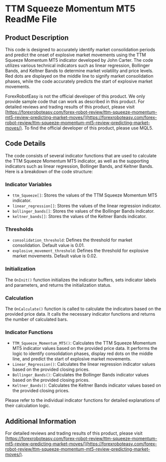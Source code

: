 # TTM Squeeze Momentum MT5 ReadMe File

## Product Description
This code is designed to accurately identify market consolidation periods and predict the onset of explosive market movements using the TTM Squeeze Momentum MT5 indicator developed by John Carter. The code utilizes various technical indicators such as linear regression, Bollinger Bands, and Keltner Bands to determine market volatility and price levels. Red dots are displayed on the middle line to signify market consolidation phases, while the code accurately predicts the start of explosive market movements.

ForexRobotEasy is not the official developer of this product. We only provide sample code that can work as described in this product. For detailed reviews and trading results of this product, please visit [https://forexroboteasy.com/forex-robot-review/ttm-squeeze-momentum-mt5-review-predicting-market-moves/](https://forexroboteasy.com/forex-robot-review/ttm-squeeze-momentum-mt5-review-predicting-market-moves/). To find the official developer of this product, please use MQL5.

## Code Details
The code consists of several indicator functions that are used to calculate the TTM Squeeze Momentum MT5 indicator, as well as the supporting indicators such as linear regression, Bollinger Bands, and Keltner Bands. Here is a breakdown of the code structure:

### Indicator Variables
- `ttm_Squeeze[]`: Stores the values of the TTM Squeeze Momentum MT5 indicator.
- `linear_regression[]`: Stores the values of the linear regression indicator.
- `bollinger_bands[]`: Stores the values of the Bollinger Bands indicator.
- `keltner_bands[]`: Stores the values of the Keltner Bands indicator.

### Thresholds
- `consolidation_threshold`: Defines the threshold for market consolidation. Default value is 0.01.
- `explosive_movement_threshold`: Defines the threshold for explosive market movements. Default value is 0.02.

### Initialization
The `OnInit()` function initializes the indicator buffers, sets indicator labels and parameters, and returns the initialization status.

### Calculation
The `OnCalculate()` function is called to calculate the indicators based on the provided price data. It calls the necessary indicator functions and returns the number of calculated bars.

### Indicator Functions
- `TTM_Squeeze_Momentum_MT5()`: Calculates the TTM Squeeze Momentum MT5 indicator values based on the provided price data. It performs the logic to identify consolidation phases, display red dots on the middle line, and predict the start of explosive market movements.
- `Linear_Regression()`: Calculates the linear regression indicator values based on the provided closing prices.
- `Bollinger_Bands()`: Calculates the Bollinger Bands indicator values based on the provided closing prices.
- `Keltner_Bands()`: Calculates the Keltner Bands indicator values based on the provided closing prices.

Please refer to the individual indicator functions for detailed explanations of their calculation logic.

## Additional Information
For detailed reviews and trading results of this product, please visit [https://forexroboteasy.com/forex-robot-review/ttm-squeeze-momentum-mt5-review-predicting-market-moves/](https://forexroboteasy.com/forex-robot-review/ttm-squeeze-momentum-mt5-review-predicting-market-moves/).
